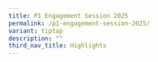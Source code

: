 ```yaml
---
title: P1 Engagement Session 2025
permalink: /p1-engagement-session-2025/
variant: tiptap
description: ""
third_nav_title: Highlights
---
```

